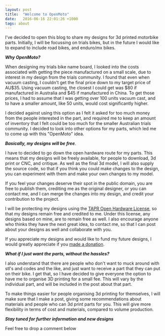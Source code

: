 ```yaml
---
layout: post
title:  "Welcome to OpenMoto"
date:   2016-06-16 22:01:26 +1000
tags: about
---
```

I've decided to open this blog to share my designs for 3d printed motorbike parts. Initially, I will be focussing on trials bikes, but in the future I would like to expand to include road bikes, and enduro/mx bikes.

***Why OpenMoto?***

When designing my trials bike name board, I looked into the costs associated with getting the piece manufactured on a small scale, due to interest in my design from the trials community. I found that even when vacuum casting, I couldn't get the final price down to my target price of AU$35. Using vacuum casting, the closest I could get was $80 if manufactured in Australia and $45 if manufactured in China. To get those prices, I had to assume that I was getting over 100 units vacuum cast, and to have a smaller amount, like 50 units, would cost significantly higher.

I decided against using this option as I felt it asked for too much money from the people interested in the part, and required me to keep an amount of inventory that I felt could be too much for the smaller Australian trials community. I decided to look into other options for my parts, which led me to come up with this "OpenMoto" idea.

***Basically, my designs will be free***.

I have to decided to go down the open hardware route for my parts. This means that my designs will be freely available, for people to download, 3d print or CNC, and critique. As well as the final 3d model, I will also supply the source code, so that if you think you could make changes to the design, you can experiment with them and make your own changes to my model.

If you feel your changes deserve their spot in the public domain, you are free to publish them, crediting me as the original designer, or you can contact me, and I can merge the changes into my design, and credit your contribution to the project.

I will be protecting my designs using the [TAPR Open Hardware License](Tapr.org), so that my designs remain free and credited to me. Under this license, any designs based on mine, are to remain free as well. I also encourage anyone who thinks they have the next great idea, to contact me, so that I can post about your designs as well and collaborate with you.

If you appreciate my designs and would like to fund my future designs, I would greatly appreciate if you [made a donation](https://paypal.me/mongerrr).

***What if I just want the parts, without the hassles?***

I also understand that there are people who don't want to muck around with stl's and codes and the like, and just want to receive a part that they can put on their bike. I get that, so I have decided to give everyone the option to have me to organise 3D printing for a small fee. This will vary by the individual part, and will be included in the post about that part.

To make things easier for people organising 3d printing for themselves, I will make sure that I make a post, giving some recommendations about materials and people who can 3d print parts for you. This will give more flexibility in terms of cost and materials, compared to volume production.

***Stay tuned for further information and new designs***

Feel free to drop a comment below
